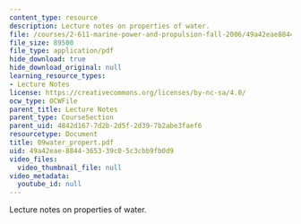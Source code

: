 ```yaml
---
content_type: resource
description: Lecture notes on properties of water.
file: /courses/2-611-marine-power-and-propulsion-fall-2006/49a42eae8844365339c05c3cbb9fb0d9_09water_propert.pdf
file_size: 89500
file_type: application/pdf
hide_download: true
hide_download_original: null
learning_resource_types:
- Lecture Notes
license: https://creativecommons.org/licenses/by-nc-sa/4.0/
ocw_type: OCWFile
parent_title: Lecture Notes
parent_type: CourseSection
parent_uid: 4842d167-7d2b-2d5f-2d39-7b2abe3faef6
resourcetype: Document
title: 09water_propert.pdf
uid: 49a42eae-8844-3653-39c0-5c3cbb9fb0d9
video_files:
  video_thumbnail_file: null
video_metadata:
  youtube_id: null
---
```

Lecture notes on properties of water.